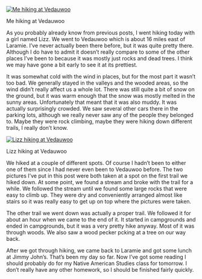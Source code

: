 [![Me hiking at Vedauwoo](https://i0.wp.com/lh4.ggpht.com/_c-nRBsakSE0/SbQ6TAt7czI/AAAAAAAACW4/IWep8IbucS8/s288/100_1127.JPG?resize=288%2C216 "Me hiking at Vedauwoo")](http://picasaweb.google.com/lh/photo/2oigvyQa_aCQ7yJUXvlsPQ?feat=directlink)

Me hiking at Vedauwoo

As you probably already know from previous posts, I went hiking today with a girl named Lizz. We went to Vedauwoo which is about 16 miles east of Laramie. I’ve never actually been there before, but it was quite pretty there. Although I do have to admit it doesn’t really compare to some of the other places I’ve been to because it was mostly just rocks and dead trees. I think we may have gone a bit early to see it at its prettiest.

It was somewhat cold with the wind in places, but for the most part it wasn’t too bad. We generally stayed in the valleys and the wooded areas, so the wind didn’t really affect us a whole lot. There was still quite a bit of snow on the ground, but it was warm enough that the snow was mostly melted in the sunny areas. Unfortunately that meant that it was also muddy. It was actually surprisingly crowded. We saw several other cars there in the parking lots, although we really never saw any of the people they belonged to. Maybe they were rock climbing, maybe they were hiking down different trails, I really don’t know.

[![Lizz hiking at Vedauwoo](https://i0.wp.com/lh3.ggpht.com/_c-nRBsakSE0/SbQ6cIQmpXI/AAAAAAAACW8/43exVgo4gFc/s288/100_1129.JPG?resize=288%2C216 "Lizz hiking at Vedauwoo")](http://picasaweb.google.com/lh/photo/74dUBmMkl-Pi4nMF0Pleuw?feat=directlink)

Lizz hiking at Vedauwoo

We hiked at a couple of different spots. Of course I hadn’t been to either one of them since I had never even been to Vedauwoo before. The two pictures I’ve put in this post were both taken at a spot on the first trail we hiked down. At some point, we found a stream and broke with the trail for a while. We followed the stream until we found some large rocks that were easy to climb up. They were dry and conveniently arranged almost like stairs so it was really easy to get up on top where the pictures were taken.

The other trail we went down was actually a proper trail. We followed it for about an hour when we came to the end of it. It started in campgrounds and ended in campgrounds, but it was a very pretty hike anyway. Most of it was through woods. We also saw a wood pecker pcking at a tree on our way back.

After we got through hiking, we came back to Laramie and got some lunch at Jimmy John’s. That’s been my day so far. Now I’ve got some reading I should probably do for my Native American Studies class for tomorrow. I don’t really have any other homework, so I should be finished fairly quickly.